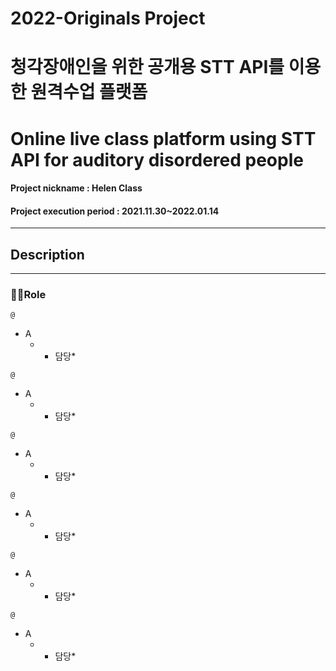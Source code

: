 # 2022-Originals Project
# 청각장애인을 위한 공개용 STT API를 이용한 원격수업 플랫폼
# Online live class platform using STT API for auditory disordered people
#### Project nickname : Helen Class
#### Project execution period : 2021.11.30~2022.01.14

-----------------------
## Description





---

### 🙋‍♂️Role

`@ `  
* A
  - * 담당*

`@ `  
* A
  - * 담당*


`@ `  
* A
  - * 담당*


`@ `  
* A
  - * 담당*


`@ `  
* A
  - * 담당*


`@ `  
* A
  - * 담당*
  

